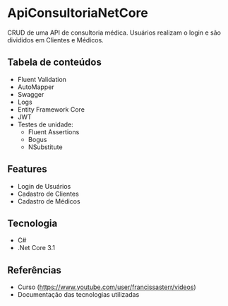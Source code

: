 # ApiConsultoriaNetCore
CRUD de uma API de consultoria médica. Usuários realizam o login e são divididos em Clientes e Médicos.

## Tabela de conteúdos
- Fluent Validation
- AutoMapper
- Swagger
- Logs
- Entity Framework Core
- JWT
- Testes de unidade:
    - Fluent Assertions
    - Bogus
    - NSubstitute

## Features
- Login de Usuários
- Cadastro de Clientes
- Cadastro de Médicos

## Tecnologia
- C# 
- .Net Core 3.1

## Referências
- Curso (https://www.youtube.com/user/francissasterr/videos)
- Documentação das tecnologias utilizadas

